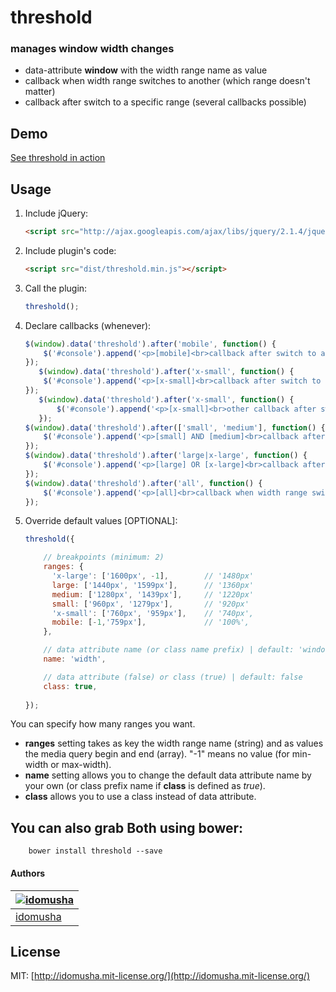 # threshold

### manages window width changes
- data-attribute **window** with the width range name as value
- callback when width range switches to another (which range doesn't matter)
- callback after switch to a specific range (several callbacks possible)

## Demo

[See threshold in action](http://idomusha.github.io/threshold/)

## Usage

1. Include jQuery:

	```html
	<script src="http://ajax.googleapis.com/ajax/libs/jquery/2.1.4/jquery.min.js"></script>
	```

2. Include plugin's code:

	```html
	<script src="dist/threshold.min.js"></script>
	```

3. Call the plugin:

	```javascript
	threshold();
	```

4. Declare callbacks (whenever):

	```javascript
   	$(window).data('threshold').after('mobile', function() {
        $('#console').append('<p>[mobile]<br>callback after switch to a specific range: < 760px</p>');
    });
       $(window).data('threshold').after('x-small', function() {
        $('#console').append('<p>[x-small]<br>callback after switch to a specific range: >= 760px and < 960px (a first callback)</p>');
    });
       $(window).data('threshold').after('x-small', function() {
           $('#console').append('<p>[x-small]<br>other callback after switch to a specific range: >= 760px and < 960px (a second callback)</p>');
       });
    $(window).data('threshold').after(['small', 'medium'], function() {
        $('#console').append('<p>[small] AND [medium]<br>callback after switch to a specific range: >= 960px and < 1280px AND >= 1280px and < 1440px</p>');
    });
    $(window).data('threshold').after('large|x-large', function() {
        $('#console').append('<p>[large] OR [x-large]<br>callback after switch to a specific range: >= 1440px ie >= 1440px and < 1600px OR >= 1600px</p>');
    });
    $(window).data('threshold').after('all', function() {
        $('#console').append('<p>[all]<br>callback when width range switches to another</p>');
    });
	```

5. Override default values [OPTIONAL]:

	```javascript
	threshold({
	
        // breakpoints (minimum: 2)
        ranges: {
          'x-large': ['1600px', -1],        // '1480px'
          large: ['1440px', '1599px'],      // '1360px'
          medium: ['1280px', '1439px'],     // '1220px'
          small: ['960px', '1279px'],       // '920px'
          'x-small': ['760px', '959px'],    // '740px',
          mobile: [-1,'759px'],             // '100%',
        },
    
        // data attribute name (or class name prefix) | default: 'window'
        name: 'width', 
    
        // data attribute (false) or class (true) | default: false
        class: true,
        
	});
	```

You can specify how many ranges you want.  
- **ranges** setting takes as key the width range name (string) and as values the media query begin and end (array). "-1" means no value (for min-width or max-width).  
- **name** setting allows you to change the default data attribute name by your own (or class prefix name if **class** is defined as *true*).  
- **class** allows you to use a class instead of data attribute.

## You can also grab Both using bower:
```
	bower install threshold --save
```

#### Authors

[![idomusha](https://fr.gravatar.com/userimage/43584317/49cfb592a2054e9c39c5dc195e5ea419.png?size=70)](https://github.com/idomusha) |
--- |
[idomusha](https://github.com/idomusha) |

## License

MIT: [http://idomusha.mit-license.org/](http://idomusha.mit-license.org/)
